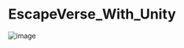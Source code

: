 # EscapeVerse_With_Unity

![image](https://user-images.githubusercontent.com/86797369/199843732-7c23825e-93b3-44b8-ad66-bcf6712dedff.png)
